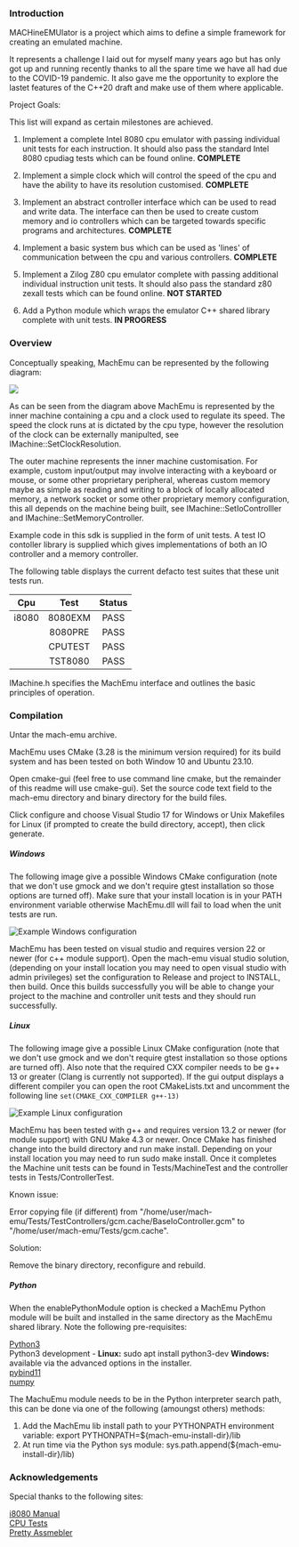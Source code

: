 
### Introduction

MACHineEMUlator is a project which aims to define a simple framework for creating an emulated machine.

It represents a challenge I laid out for myself many years ago but has only got up and running
recently thanks to all the spare time we have all had due to the COVID-19 pandemic. It also gave
me the opportunity to explore the lastet features of the C++20 draft and make use of them where
applicable.

Project Goals: 

This list will expand as certain milestones are achieved.

1. Implement a complete Intel 8080 cpu emulator with passing individual unit tests for each instruction. It should also pass the standard Intel 8080 cpudiag tests which can be found online. **COMPLETE**

2. Implement a simple clock which will control the speed of the cpu and have the ability to have its resolution customised. **COMPLETE**

3. Implement an abstract controller interface which can be used to read and write data. The interface can then be used to create custom memory and io controllers which can be targeted towards specific programs and architectures. **COMPLETE**

4. Implement a basic system bus which can be used as 'lines' of communication between the cpu and various controllers. **COMPLETE**

5. Implement a Zilog Z80 cpu emulator complete with passing additional individual instruction unit tests. It should also pass the standard z80 zexall tests which can be found online. **NOT STARTED**

6. Add a Python module which wraps the emulator C++ shared library complete with unit tests. **IN PROGRESS**

### Overview

Conceptually speaking, MachEmu can be represented by the following diagram:

![](Docs/images/MachineDiagram.png)

As can be seen from the diagram above MachEmu is represented by the inner machine containing a cpu and a clock used to regulate its speed. The speed the clock runs at is dictated by the cpu type, however the resolution of the clock can be externally manipulted, see IMachine::SetClockResolution.

The outer machine represents the inner machine customisation. For example, custom input/output may involve interacting with a keyboard or mouse, or some other proprietary peripheral, whereas custom memory maybe as simple as reading and writing to a block of locally allocated memory, a network socket or some other proprietary memory configuration, this all depends on the machine being built, see IMachine::SetIoControlller and IMachine::SetMemoryController.

Example code in this sdk is supplied in the form of unit tests. A test IO contoller library is supplied which gives implementations of both an IO controller and
a memory controller.

The following table displays the current defacto test suites that these unit tests run.

| Cpu   | Test             | Status | 
|:-----:|:----------------:|:------:|
| i8080 | 8080EXM          | PASS   |
|       | 8080PRE          | PASS   |
|       | CPUTEST          | PASS   |
|       | TST8080          | PASS   |

IMachine.h specifies the MachEmu interface and outlines the basic principles of operation.

### Compilation

Untar the mach-emu archive.

MachEmu uses CMake (3.28 is the minimum version required) for its build system and has been tested on both Window 10 and Ubuntu 23.10.

Open cmake-gui (feel free to use command line cmake, but the remainder of this readme will use cmake-gui). Set the source code text field to the mach-emu directory and binary directory for the build files.

Click configure and choose Visual Studio 17 for Windows or Unix Makefiles for Linux (if prompted to create the build directory, accept), then click generate.

##### Windows

The following image give a possible Windows CMake configuration (note that we don't use gmock and we don't require gtest installation so those options are turned off). Make sure that your install location is in your PATH environment variable otherwise MachEmu.dll will fail to load when the unit tests are run.

![Example Windows configuration](Docs/images/CMake(Windows).png)

MachEmu has been tested on visual studio and requires version 22 or newer (for c++ module support). Open the mach-emu visual studio solution, (depending on your install location you may need to open visual studio with admin privileges) set the configuration to Release and project to INSTALL, then build. Once this builds successfully you will be able to change your project to the machine and controller unit tests and they should run successfully.

##### Linux

The following image give a possible Linux CMake configuration (note that we don't use gmock and we don't require gtest installation so those options are turned off). Also note that the required CXX compiler needs to be g++ 13 or greater (Clang is currently not supported). If the gui output displays a different compiler you can open the root CMakeLists.txt and uncomment the following line `set(CMAKE_CXX_COMPILER g++-13)`

![Example Linux configuration](Docs/images/CMake(Linux).png)

MachEmu has been tested with g++ and requires version 13.2 or newer (for module support) with GNU Make 4.3 or newer. Once CMake has finished change into the build directory and run make install. Depending on your install location you may need to run sudo make install. Once it completes the Machine unit tests can be found in Tests/MachineTest and the controller tests in Tests/ControllerTest.

Known issue:

Error copying file (if different) from "/home/user/mach-emu/Tests/TestControllers/gcm.cache/BaseIoController.gcm" to "/home/user/mach-emu/Tests/gcm.cache".

Solution:

Remove the binary directory, reconfigure and rebuild.

##### Python

When the enablePythonModule option is checked a MachEmu Python module will be built and installed in the same directory as the MachEmu shared library. Note the following pre-requisites:

[Python3](https://www.python.org/downloads/windows/)<br>
Python3 development - **Linux:** sudo apt install python3-dev **Windows:** available via the advanced options in the installer.<br>
[pybind11](https://github.com/pybind/pybind11)<br>
[numpy](https://github.com/numpy/numpy)<br>

The MachuEmu module needs to be in the Python interpreter search path, this can be done via one of the following (amoungst others) methods:

1. Add the MachEmu lib install path to your PYTHONPATH environment variable: export PYTHONPATH=${mach-emu-install-dir}/lib
2. At run time via the Python sys module: sys.path.append(${mach-emu-install-dir}/lib)

### Acknowledgements

Special thanks to the following sites:

[i8080 Manual](https://altairclone.com/downloads/manuals/8080%20Programmers%20Manual.pdf)<br>
[CPU Tests](https://altairclone.com/downloads/cpu_tests/)<br>
[Pretty Assmebler](https://caglrc.cc/~svo/i8080/)